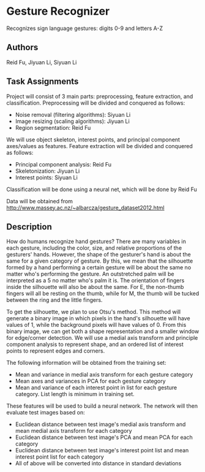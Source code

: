 # Gesture Recognizer
Recognizes sign language gestures: digits 0-9 and letters A-Z

## Authors
Reid Fu, Jiyuan Li, Siyuan Li

## Task Assignments
Project will consist of 3 main parts: preprocessing, feature extraction, and classification.
Preprocessing will be divided and conquered as follows:
- Noise removal (filtering algorithms): Siyuan Li
- Image resizing (scaling algorithms): Jiyuan Li
- Region segmentation: Reid Fu

We will use object skeleton, interest points, and principal component axes/values as features.
Feature extraction will be divided and conquered as follows:
- Principal component analysis: Reid Fu
- Skeletonization: Jiyuan Li
- Interest points: Siyuan Li

Classification will be done using a neural net, which will be done by Reid Fu

Data will be obtained from http://www.massey.ac.nz/~albarcza/gesture_dataset2012.html

## Description
How do humans recognize hand gestures? There are many variables in each gesture, including the color, size, and relative proportions of the gesturers' hands. However, the shape of the gesturer's hand is about the same for a given category of gesture. By this, we mean that the silhouette formed by a hand performing a certain gesture will be about the same no matter who's performing the gesture. An outstretched palm will be interpreted as a 5 no matter who's palm it is. The orientation of fingers inside the silhouette will also be about the same. For E, the non-thumb fingers will all be resting on the thumb, while for M, the thumb will be tucked between the ring and the little fingers.

To get the silhouette, we plan to use Otsu's method. This method will generate a binary image in which pixels in the hand's silhouette will have values of 1, while the background pixels will have values of 0. From this binary image, we can get both a shape representation and a smaller window for edge/corner detection. We will use a medial axis transform and principle component analysis to represent shape, and an ordered list of interest points to represent edges and corners.

The following information will be obtained from the training set:
- Mean and variance in medial axis transform for each gesture category
- Mean axes and variances in PCA for each gesture category
- Mean and variance of each interest point in list for each gesture category. List length is minimum in training set.

These features will be used to build a neural network. The network will then evaluate test images based on:
- Euclidean distance between test image's medial axis transform and mean medial axis transform for each category
- Euclidean distance between test image's PCA and mean PCA for each category
- Euclidean distance between test image's interest point list and mean interest point list for each category
- All of above will be converted into distance in standard deviations